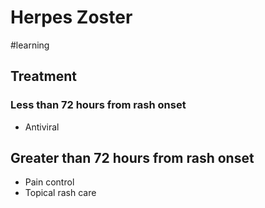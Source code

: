 # Herpes Zoster
#learning

## Treatment
### Less than 72 hours from rash onset
* Antiviral

## Greater than 72 hours from rash onset
* Pain control
* Topical rash care
